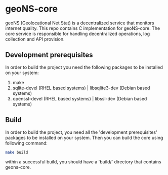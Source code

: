 # geoNS-core
geoNS (Geolocational Net Stat) is a decentralized service that monitors internet quality. This repo contains C implementation for geoNS-core. The core service is responsible for handling decentralized operations, log collection and API provision.

## Development prerequisites
In order to build the project you need the following packages to be installed on your system:
1. make
2. sqlite-devel (RHEL based systems) | libsqlite3-dev (Debian based systems)
3. openssl-devel (RHEL based systems) | libssl-dev (Debian based systems)

## Build
In order to build the project, you need all the 'development prerequisites' packages to be installed on your system. Then you can build the core using following command:
```bash
make build
```
within a successful build, you should have a 'build/' directory that contains geons-core.